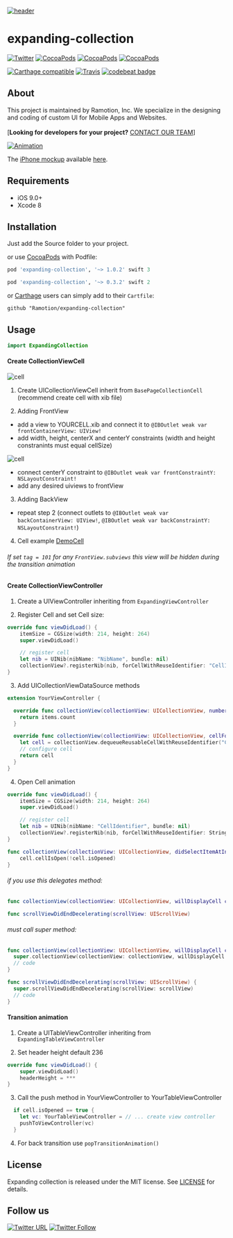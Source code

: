 [![header](https://raw.githubusercontent.com/Ramotion/expanding-collection/master/header.png)](https://business.ramotion.com?utm_source=gthb&utm_medium=special&utm_campaign=expanding-collection-logo)

# expanding-collection

[![Twitter](https://img.shields.io/badge/Twitter-@Ramotion-blue.svg?style=flat)](http://twitter.com/Ramotion)
[![CocoaPods](https://img.shields.io/cocoapods/p/expanding-collection.svg)](https://cocoapods.org/pods/expanding-collection)
[![CocoaPods](https://img.shields.io/cocoapods/v/expanding-collection.svg)](http://cocoapods.org/pods/expanding-collection)
[![CocoaPods](https://img.shields.io/cocoapods/metrics/doc-percent/expanding-collection.svg)](https://cdn.rawgit.com/Ramotion/expanding-collection/master/docs/index.html)

[![Carthage compatible](https://img.shields.io/badge/Carthage-compatible-4BC51D.svg?style=flat)](https://github.com/Ramotion/expanding-collection)
[![Travis](https://travis-ci.org/Ramotion/elastic-pull-to-update.svg?branch=master)](https://travis-ci.org/Ramotion/elastic-pull-to-update)
[![codebeat badge](https://codebeat.co/badges/6a009992-5bf2-4730-aa35-f3b20ce7693d)](https://codebeat.co/projects/github-com-ramotion-expanding-collection)


## About
This project is maintained by Ramotion, Inc.
We specialize in the designing and coding of custom UI for Mobile Apps and Websites.<br><br> [**Looking for developers for your project?** [CONTACT OUR TEAM](https://business.ramotion.com?utm_source=gthb&utm_medium=special&utm_campaign=expanding-collection-contact-us)]


[![Animation](https://raw.githubusercontent.com/Ramotion/expanding-collection/master/preview.gif)](https://dribbble.com/shots/2741477-iOS-Expanding-Collection-Open-Source)

The [iPhone mockup](https://store.ramotion.com/product/iphone-6-mockups?utm_source=gthb&utm_medium=special&utm_campaign=expanding-collection) available [here](https://store.ramotion.com/product/iphone-6-mockups?utm_source=gthb&utm_medium=special&utm_campaign=expanding-collection).

## Requirements

- iOS 9.0+
- Xcode 8

## Installation

Just add the Source folder to your project.

or use [CocoaPods](https://cocoapods.org) with Podfile:
``` ruby
pod 'expanding-collection', '~> 1.0.2' swift 3

pod 'expanding-collection', '~> 0.3.2' swift 2
```
or [Carthage](https://github.com/Carthage/Carthage) users can simply add to their `Cartfile`:
```
github "Ramotion/expanding-collection"
```

## Usage

```swift
import ExpandingCollection
```

#### Create CollectionViewCell
![cell](https://raw.githubusercontent.com/Ramotion/expanding-collection/master/images/image2.png)

1) Create UICollectionViewCell inherit from `BasePageCollectionCell` (recommend create cell with xib file)

2) Adding FrontView
  - add a view to YOURCELL.xib and connect it to `@IBOutlet weak var frontContainerView: UIView!`  
  - add width, height, centerX and centerY constraints (width and height constranints must equal cellSize)

  ![cell](https://raw.githubusercontent.com/Ramotion/expanding-collection/master/images/image1.png)  
  - connect centerY constraint to `@IBOutlet weak var frontConstraintY: NSLayoutConstraint!`
  - add any desired uiviews to frontView

3) Adding BackView
  - repeat step 2 (connect outlets to `@IBOutlet weak var backContainerView: UIView!`, `@IBOutlet weak var backConstraintY: NSLayoutConstraint!`)

4) Cell example [DemoCell](https://github.com/Ramotion/expanding-collection/tree/master/DemoExpandingCollection/DemoExpandingCollection/ViewControllers/DemoViewController/Cells)

###### If set `tag = 101` for any `FrontView.subviews` this view will be hidden during the transition animation

#### Create CollectionViewController  

1) Create a UIViewController inheriting from `ExpandingViewController`

2) Register Cell and set Cell size:

``` swift
override func viewDidLoad() {
    itemSize = CGSize(width: 214, height: 264)
    super.viewDidLoad()

    // register cell
    let nib = UINib(nibName: "NibName", bundle: nil)
    collectionView?.registerNib(nib, forCellWithReuseIdentifier: "CellIdentifier")
}
```

3) Add UICollectionViewDataSource methods

``` swift
extension YourViewController {

  override func collectionView(collectionView: UICollectionView, numberOfItemsInSection section: Int) -> Int {
    return items.count
  }

  override func collectionView(collectionView: UICollectionView, cellForItemAtIndexPath indexPath: NSIndexPath) -> UICollectionViewCell {
    let cell = collectionView.dequeueReusableCellWithReuseIdentifier("CellIdentifier"), forIndexPath: indexPath)
    // configure cell
    return cell
  }
}
```

4) Open Cell animation

```swift
override func viewDidLoad() {
    itemSize = CGSize(width: 214, height: 264)
    super.viewDidLoad()

    // register cell
    let nib = UINib(nibName: "CellIdentifier", bundle: nil)
    collectionView?.registerNib(nib, forCellWithReuseIdentifier: String(DemoCollectionViewCell))
}
```

``` swift
func collectionView(collectionView: UICollectionView, didSelectItemAtIndexPath indexPath: NSIndexPath) {
    cell.cellIsOpen(!cell.isOpened)
}
```

###### if you use this delegates method:
```Swift
func collectionView(collectionView: UICollectionView, willDisplayCell cell: UICollectionViewCell, forItemAtIndexPath indexPath: NSIndexPath)

func scrollViewDidEndDecelerating(scrollView: UIScrollView)
```
###### must call super method:  
```Swift
func collectionView(collectionView: UICollectionView, willDisplayCell cell: UICollectionViewCell, forItemAtIndexPath indexPath: NSIndexPath) {
  super.collectionView(collectionView: collectionView, willDisplayCell cell: cell, forItemAtIndexPath indexPath: indexPath)
  // code
}

func scrollViewDidEndDecelerating(scrollView: UIScrollView) {
  super.scrollViewDidEndDecelerating(scrollView: scrollView)
  // code
}
```
#### Transition animation

1) Create a UITableViewController inheriting from `ExpandingTableViewController`

2) Set header height default 236

``` swift
override func viewDidLoad() {
    super.viewDidLoad()
    headerHeight = ***
}  
```

3) Call the push method in YourViewController to YourTableViewController

``` swift
  if cell.isOpened == true {
    let vc: YourTableViewController = // ... create view controller  
    pushToViewController(vc)
  }
```
4) For back transition use `popTransitionAnimation()`


## License

Expanding collection is released under the MIT license.
See [LICENSE](./LICENSE) for details.

## Follow us

[![Twitter URL](https://img.shields.io/twitter/url/http/shields.io.svg?style=social)](https://twitter.com/intent/tweet?text=https://github.com/ramotion/expanding-collection)
[![Twitter Follow](https://img.shields.io/twitter/follow/ramotion.svg?style=social)](https://twitter.com/ramotion)
